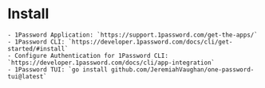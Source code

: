# Install
    - 1Password Application: `https://support.1password.com/get-the-apps/`
    - 1Password CLI: `https://developer.1password.com/docs/cli/get-started/#install`
    - Configure Authentication for 1Password CLI: `https://developer.1password.com/docs/cli/app-integration`
    - 1Password TUI: `go install github.com/JeremiahVaughan/one-password-tui@latest`
